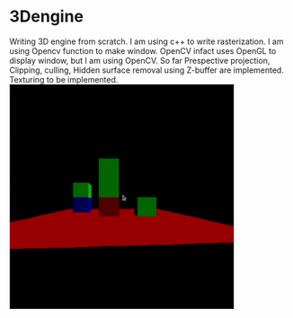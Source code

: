 # 3Dengine
Writing 3D engine from scratch. I am using c++ to write rasterization. I am using Opencv function to make window. OpenCV infact uses OpenGL to display window, but I am using OpenCV. So far Prespective projection, Clipping, culling, Hidden surface removal using Z-buffer are implemented. Texturing to be implemented.<br />
<img src="/multimedia/enginegif.gif" width="400" height="400">
